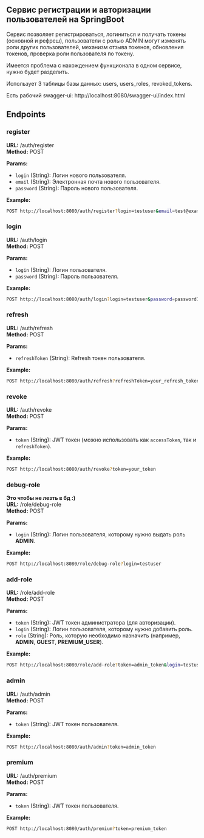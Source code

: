 ## Сервис регистрации и авторизации пользователей на SpringBoot

Сервис позволяет регистрироваться, логиниться и получать токены (основной и рефреш), 
пользователи с ролью ADMIN могут изменять роли других пользователей, механизм отзыва токенов,
обновления токенов, проверка роли пользователя по токену.

Имеется проблема с нахождением функционала в одном сервисе, нужно будет разделить.

Использует 3 таблицы базы данных: users, users_roles, revoked_tokens.

Есть рабочий swagger-ui: http://localhost:8080/swagger-ui/index.html

## Endpoints

### register
**URL:** /auth/register  
**Method:** POST

**Params:**
- `login` (String): Логин нового пользователя.
- `email` (String): Электронная почта нового пользователя.
- `password` (String): Пароль нового пользователя.

**Example:**
```bash
POST http://localhost:8080/auth/register?login=testuser&email=test@example.com&password=password123
```

### login
**URL:** /auth/login  
**Method:** POST

**Params:**
- `login` (String): Логин пользователя.
- `password` (String): Пароль пользователя.

**Example:**
```bash
POST http://localhost:8080/auth/login?login=testuser&password=password123
```

### refresh
**URL:** /auth/refresh  
**Method:** POST

**Params:**
- `refreshToken` (String): Refresh токен пользователя.

**Example:**
```bash
POST http://localhost:8080/auth/refresh?refreshToken=your_refresh_token
```

### revoke
**URL:** /auth/revoke  
**Method:** POST

**Params:**
- `token` (String): JWT токен (можно использовать как `accessToken`, так и `refreshToken`).

**Example:**
```bash
POST http://localhost:8080/auth/revoke?token=your_token
```

### debug-role
**Это чтобы не лезть в бд :)**  
**URL:** /role/debug-role  
**Method:** POST

**Params:**
- `login` (String): Логин пользователя, которому нужно выдать роль **ADMIN**.

**Example:**
```bash
POST http://localhost:8080/role/debug-role?login=testuser
```

### add-role
**URL:** /role/add-role  
**Method:** POST

**Params:**
- `token` (String): JWT токен администратора (для авторизации).
- `login` (String): Логин пользователя, которому нужно добавить роль.
- `role` (String): Роль, которую необходимо назначить (например, **ADMIN**, **GUEST**, **PREMIUM_USER**).

**Example:**
```bash
POST http://localhost:8080/role/add-role?token=admin_token&login=testuser&role=ADMIN
```

### admin
**URL:** /auth/admin  
**Method:** POST

**Params:**
- `token` (String): JWT токен пользователя.

**Example:**
```bash
POST http://localhost:8080/auth/admin?token=admin_token
```

### premium
**URL:** /auth/premium  
**Method:** POST

**Params:**
- `token` (String): JWT токен пользователя.

**Example:**
```bash
POST http://localhost:8080/auth/premium?token=premium_token
```

